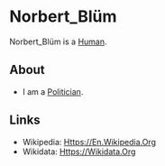 # Norbert_Blüm

Norbert_Blüm is a [Human](40000001.md).

## About

- I am a [Politician](404.md).

## Links

- Wikipedia: [Https://En.Wikipedia.Org](https://en.wikipedia.org/wiki/Norbert_Bl%C3%BCm)
- Wikidata: [Https://Wikidata.Org](https://wikidata.org/wiki/Q66632)
